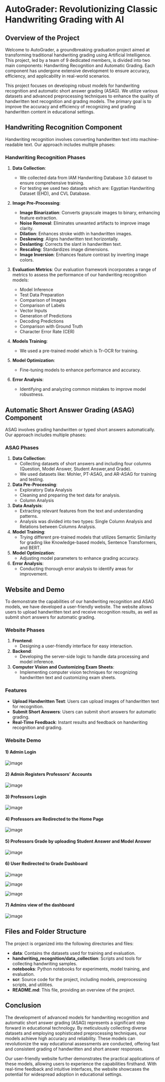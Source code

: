 # AutoGrader: Revolutionizing Classic Handwriting Grading with AI

## Overview of the Project

Welcome to AutoGrader, a groundbreaking graduation project aimed at transforming traditional handwriting grading using Artificial Intelligence. This project, led by a team of 9 dedicated members, is divided into two main components: Handwriting Recognition and Automatic Grading. Each component has undergone extensive development to ensure accuracy, efficiency, and applicability in real-world scenarios.

This project focuses on developing robust models for handwriting recognition and automatic short answer grading (ASAG). We utilize various datasets and advanced preprocessing techniques to enhance the quality of handwritten text recognition and grading models. The primary goal is to improve the accuracy and efficiency of recognizing and grading handwritten content in educational settings.

## Handwriting Recognition Component
Handwriting recognition involves converting handwritten text into machine-readable text. Our approach includes multiple phases:

### Handwriting Recognition Phases
1. **Data Collection**: 
   - We collected data from IAM Handwriting Database 3.0 dataset to ensure comprehensive training.
   - For testing we used two datasets which are: Egyptian Handwriting Dataset (EHD), and CVL Database.
2. **Image Pre-Processing**: 
   - **Image Binarization**: Converts grayscale images to binary, enhancing feature extraction.
   - **Noise Removal**: Eliminates unwanted artifacts to improve image clarity.
   - **Dilation**: Enhances stroke width in handwritten images.
   - **Deskewing**: Aligns handwritten text horizontally.
   - **Deslanting**: Corrects the slant in handwritten text.
   - **Rescaling**: Standardizes image dimensions.
   - **Image Inversion**: Enhances feature contrast by inverting image colors.
3. **Evaluation Metrics**: 
  Our evaluation framework incorporates a range of metrics to assess the performance of our handwriting recognition models:
   - Model Inference
   - Test Data Preparation
   - Comparison of Images
   - Comparison of Labels
   - Vector Inputs
   - Generation of Predictions
   - Decoding Predictions
   - Comparison with Ground Truth
   - Character Error Rate (CER)
  
4. **Models Training**: 
   - We used a pre-trained model which is Tr-OCR for training.
5. **Model Optimization**: 
   - Fine-tuning models to enhance performance and accuracy.
6. **Error Analysis**: 
   - Identifying and analyzing common mistakes to improve model robustness.

## Automatic Short Answer Grading (ASAG) Component
ASAG involves grading handwritten or typed short answers automatically. Our approach includes multiple phases:

### ASAG Phases
1. **Data Collection**: 
   - Collecting datasets of short answers and including four columns (Question, Model Answer, Student Answer,and Grade).
   - We used datasets like: Mohler, PT-ASAG, and AR-ASAG for training and testing.
2. **Data Pre-Processing**:
   - Exploratory Data Analysis
   - Cleaning and preparing the text data for analysis.
   - Column Analysis
4. **Data Analysis**: 
   - Extracting relevant features from the text and understanding patterns.
   - Analysis was divided into two types: Single Column Analysis and Relations between Columns Analysis.
5. **Model Training**: 
   - Trying different pre-trained models that utilizes Semantic Similarity for grading like Knowledge-based models, Sentence Transformers, and BERT.
6. **Model Optimization**: 
   - Adjusting model parameters to enhance grading accuracy.
7. **Error Analysis**: 
   - Conducting thorough error analysis to identify areas for improvement.

## Website and Demo
To demonstrate the capabilities of our handwriting recognition and ASAG models, we have developed a user-friendly website. The website allows users to upload handwritten text and receive recognition results, as well as submit short answers for automatic grading. 

### Website Phases
1. **Frontend**: 
   - Designing a user-friendly interface for easy interaction.
2. **Backend**: 
   - Developing the server-side logic to handle data processing and model inference.
3. **Computer Vision and Customizing Exam Sheets**: 
   - Implementing computer vision techniques for recognizing handwritten text and customizing exam sheets.

### Features
- **Upload Handwritten Text**: Users can upload images of handwritten text for recognition.
- **Submit Short Answers**: Users can submit short answers for automatic grading.
- **Real-Time Feedback**: Instant results and feedback on handwriting recognition and grading.
  

### Website Demo
#### 1) Admin Login
![image](https://github.com/AmrSheta22/AutoGrader/assets/78879424/9d284032-c13f-464f-9e37-4680f1ef8b3c)

#### 2) Admin Registers Professors' Accounts
![image](https://github.com/AmrSheta22/AutoGrader/assets/78879424/249a7a93-6227-4cf2-9d0d-103e8e449a59)

#### 3) Professors Login
![image](https://github.com/AmrSheta22/AutoGrader/assets/78879424/7f97dc01-7b0a-4e07-bba8-1d0d599ded6d)

#### 4) Professors are Redirected to the Home Page
![image](https://github.com/AmrSheta22/AutoGrader/assets/78879424/5f0582d0-0ead-445c-8c7e-476069734d70)

#### 5) Professors Grade by uploading Student Answer and Model Answer
![image](https://github.com/AmrSheta22/AutoGrader/assets/78879424/d30c8341-1be0-4f69-9262-c4714d2eadd9)

#### 6) User Redirected to Grade Dashboard
![image](https://github.com/AmrSheta22/AutoGrader/assets/78879424/eb770b9f-28bb-4b70-bf63-2a642246aaf1)

![image](https://github.com/AmrSheta22/AutoGrader/assets/78879424/58a7adcf-dd84-40fb-8778-c072c803ef63)

![image](https://github.com/AmrSheta22/AutoGrader/assets/78879424/5c4f8dc9-badc-4708-82ce-9e34f56d2a37)

#### 7) Admins view of the dashboard
![image](https://github.com/AmrSheta22/AutoGrader/assets/78879424/c439df1d-5d60-41ac-b399-f038ab27c134)

## Files and Folder Structure
The project is organized into the following directories and files:

- **data**: Contains the datasets used for training and evaluation.
- **handwriting_recognition/data_collection**: Scripts and tools for collecting handwriting samples.
- **notebooks**: Python notebooks for experiments, model training, and evaluation.
- **scr**: Source code for the project, including models, preprocessing scripts, and utilities.
- **README.md**: This file, providing an overview of the project.

## Conclusion
The development of advanced models for handwriting recognition and automatic short answer grading (ASAG) represents a significant step forward in educational technology. By meticulously collecting diverse datasets and employing sophisticated preprocessing techniques, our models achieve high accuracy and reliability. These models can revolutionize the way educational assessments are conducted, offering fast and consistent grading of handwritten and short answer responses.

Our user-friendly website further demonstrates the practical applications of these models, allowing users to experience the capabilities firsthand. With real-time feedback and intuitive interfaces, the website showcases the potential for widespread adoption in educational settings.
